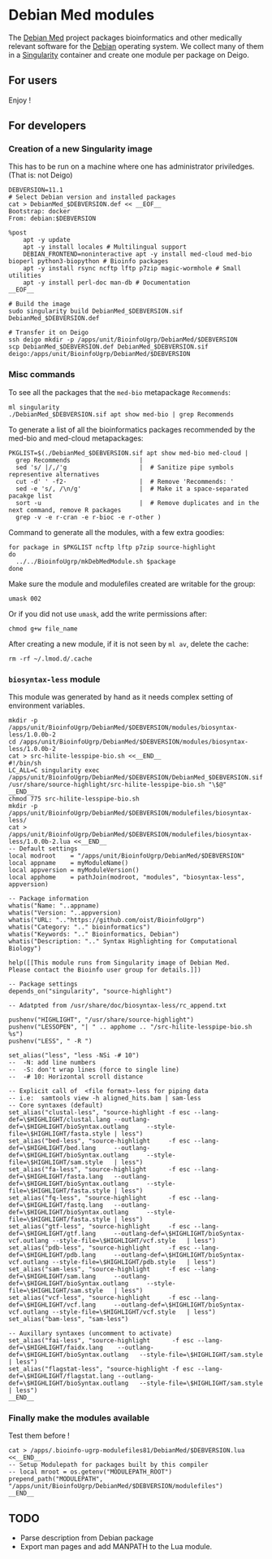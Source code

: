 Debian Med modules
==================

The [Debian Med](https://www.debian.org/devel/debian-med/) project packages
bioinformatics and other medically relevant software for the
[Debian](https://www.debian.org/intro/about) operating system.  We collect
many of them in a [Singularity](https://sylabs.io/) container and create one
module per package on Deigo.

For users
---------

Enjoy !


For developers
--------------

### Creation of a new Singularity image

This has to be run on a machine where one has administrator priviledges.
(That is: not Deigo)

```
DEBVERSION=11.1
# Select Debian version and installed packages
cat > DebianMed_$DEBVERSION.def << __EOF__
Bootstrap: docker
From: debian:$DEBVERSION

%post
    apt -y update
    apt -y install locales # Multilingual support
    DEBIAN_FRONTEND=noninteractive apt -y install med-cloud med-bio bioperl python3-biopython # Bioinfo packages
    apt -y install rsync ncftp lftp p7zip magic-wormhole # Small utilities
    apt -y install perl-doc man-db # Documentation
__EOF__

# Build the image
sudo singularity build DebianMed_$DEBVERSION.sif DebianMed_$DEBVERSION.def

# Transfer it on Deigo
ssh deigo mkdir -p /apps/unit/BioinfoUgrp/DebianMed/$DEBVERSION
scp DebianMed_$DEBVERSION.def DebianMed_$DEBVERSION.sif deigo:/apps/unit/BioinfoUgrp/DebianMed/$DEBVERSION
```

### Misc commands

To see all the packages that the `med-bio` metapackage `Recommends`:

```
ml singularity
./DebianMed_$DEBVERSION.sif apt show med-bio | grep Recommends
```

To generate a list of all the bioinformatics packages recommended by the med-bio and med-cloud metapackages:

```
PKGLIST=$(./DebianMed_$DEBVERSION.sif apt show med-bio med-cloud |
  grep Recommends                   | 
  sed 's/ |/,/'g                    |  # Sanitize pipe symbols representive alternatives
  cut -d' ' -f2-                    |  # Remove 'Recommends: '
  sed -e 's/, /\n/g'                |  # Make it a space-separated pacakge list 
  sort -u                           |  # Remove duplicates and in the next command, remove R packages
  grep -v -e r-cran -e r-bioc -e r-other )
```

Command to generate all the modules, with a few extra goodies:

```
for package in $PKGLIST ncftp lftp p7zip source-highlight
do
  ../../BioinfoUgrp/mkDebMedModule.sh $package
done
```

Make sure the module and modulefiles created are writable for the group:

```
umask 002
```

Or if you did not use `umask`, add the write permissions after:

```
chmod g+w file_name
```

After creating a new module, if it is not seen by `ml av`, delete the cache:

```
rm -rf ~/.lmod.d/.cache
```

### `biosyntax-less` module

This module was generated by hand as it needs complex setting of environment variables.

```
mkdir -p /apps/unit/BioinfoUgrp/DebianMed/$DEBVERSION/modules/biosyntax-less/1.0.0b-2
cd /apps/unit/BioinfoUgrp/DebianMed/$DEBVERSION/modules/biosyntax-less/1.0.0b-2
cat > src-hilite-lesspipe-bio.sh <<__END__
#!/bin/sh
LC_ALL=C singularity exec /apps/unit/BioinfoUgrp/DebianMed/$DEBVERSION/DebianMed_$DEBVERSION.sif /usr/share/source-highlight/src-hilite-lesspipe-bio.sh "\$@" 
__END__
chmod 775 src-hilite-lesspipe-bio.sh
mkdir -p /apps/unit/BioinfoUgrp/DebianMed/$DEBVERSION/modulefiles/biosyntax-less/
cat > /apps/unit/BioinfoUgrp/DebianMed/$DEBVERSION/modulefiles/biosyntax-less/1.0.0b-2.lua <<__END__
-- Default settings
local modroot    = "/apps/unit/BioinfoUgrp/DebianMed/$DEBVERSION"
local appname    = myModuleName()
local appversion = myModuleVersion()
local apphome    = pathJoin(modroot, "modules", "biosyntax-less", appversion)

-- Package information
whatis("Name: "..appname)
whatis("Version: "..appversion)
whatis("URL: ".."https://github.com/oist/BioinfoUgrp")
whatis("Category: ".." bioinformatics")
whatis("Keywords: ".." Bioinformatics, Debian")
whatis("Description: ".." Syntax Highlighting for Computational Biology")

help([[This module runs from Singularity image of Debian Med.
Please contact the Bioinfo user group for details.]])

-- Package settings
depends_on("singularity", "source-highlight")

-- Adatpted from /usr/share/doc/biosyntax-less/rc_append.txt

pushenv("HIGHLIGHT", "/usr/share/source-highlight")
pushenv("LESSOPEN", "| " .. apphome .. "/src-hilite-lesspipe-bio.sh %s")
pushenv("LESS", " -R ")

set_alias("less", "less -NSi -# 10")
--  -N: add line numbers
--  -S: don't wrap lines (force to single line)
--  -# 10: Horizontal scroll distance

-- Explicit call of  <file format>-less for piping data
-- i.e:  samtools view -h aligned_hits.bam | sam-less
-- Core syntaxes (default)
set_alias("clustal-less", "source-highlight -f esc --lang-def=\$HIGHLIGHT/clustal.lang --outlang-def=\$HIGHLIGHT/bioSyntax.outlang     --style-file=\$HIGHLIGHT/fasta.style | less")
set_alias("bed-less", "source-highlight     -f esc --lang-def=\$HIGHLIGHT/bed.lang     --outlang-def=\$HIGHLIGHT/bioSyntax.outlang     --style-file=\$HIGHLIGHT/sam.style   | less")
set_alias("fa-less", "source-highlight      -f esc --lang-def=\$HIGHLIGHT/fasta.lang   --outlang-def=\$HIGHLIGHT/bioSyntax.outlang     --style-file=\$HIGHLIGHT/fasta.style | less")
set_alias("fq-less", "source-highlight      -f esc --lang-def=\$HIGHLIGHT/fastq.lang   --outlang-def=\$HIGHLIGHT/bioSyntax.outlang     --style-file=\$HIGHLIGHT/fasta.style | less")
set_alias("gtf-less", "source-highlight     -f esc --lang-def=\$HIGHLIGHT/gtf.lang     --outlang-def=\$HIGHLIGHT/bioSyntax-vcf.outlang --style-file=\$HIGHLIGHT/vcf.style   | less")
set_alias("pdb-less", "source-highlight     -f esc --lang-def=\$HIGHLIGHT/pdb.lang     --outlang-def=\$HIGHLIGHT/bioSyntax-vcf.outlang --style-file=\$HIGHLIGHT/pdb.style   | less")
set_alias("sam-less", "source-highlight     -f esc --lang-def=\$HIGHLIGHT/sam.lang     --outlang-def=\$HIGHLIGHT/bioSyntax.outlang     --style-file=\$HIGHLIGHT/sam.style   | less")
set_alias("vcf-less", "source-highlight     -f esc --lang-def=\$HIGHLIGHT/vcf.lang     --outlang-def=\$HIGHLIGHT/bioSyntax-vcf.outlang --style-file=\$HIGHLIGHT/vcf.style   | less")
set_alias("bam-less", "sam-less")

-- Auxillary syntaxes (uncomment to activate)
set_alias("fai-less", "source-highlight      -f esc --lang-def=\$HIGHLIGHT/faidx.lang    --outlang-def=\$HIGHLIGHT/bioSyntax.outlang   --style-file=\$HIGHLIGHT/sam.style   | less")
set_alias("flagstat-less", "source-highlight -f esc --lang-def=\$HIGHLIGHT/flagstat.lang --outlang-def=\$HIGHLIGHT/bioSyntax.outlang   --style-file=\$HIGHLIGHT/sam.style   | less")
__END__
```

### Finally make the modules available

Test them before !

```
cat > /apps/.bioinfo-ugrp-modulefiles81/DebianMed/$DEBVERSION.lua <<__END__
-- Setup Modulepath for packages built by this compiler
-- local mroot = os.getenv("MODULEPATH_ROOT")
prepend_path("MODULEPATH", "/apps/unit/BioinfoUgrp/DebianMed/$DEBVERSION/modulefiles")
__END__
```

## TODO

 - Parse description from Debian package
 - Export man pages and add MANPATH to the Lua module.
